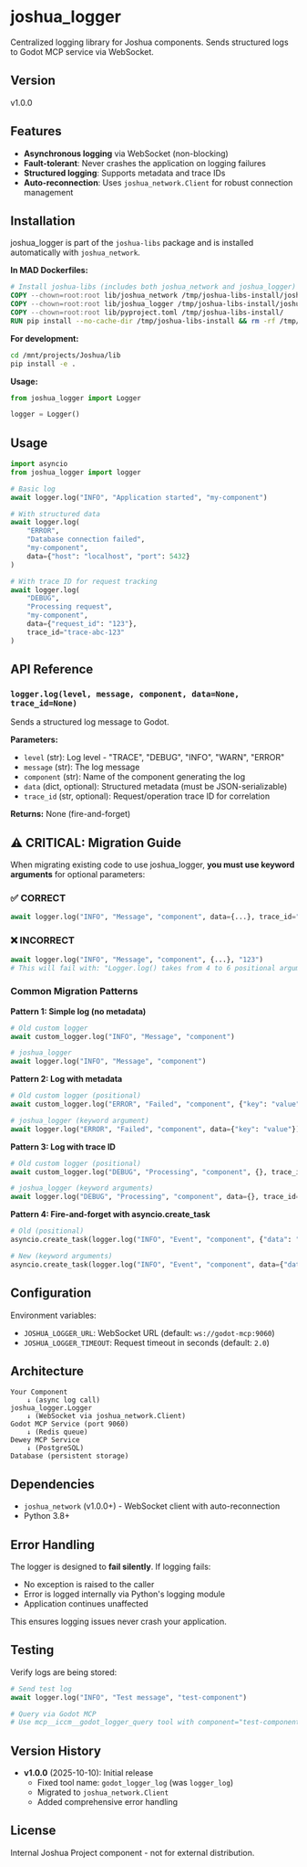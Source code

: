 # joshua_logger

Centralized logging library for Joshua components. Sends structured logs to Godot MCP service via WebSocket.

## Version

v1.0.0

## Features

- **Asynchronous logging** via WebSocket (non-blocking)
- **Fault-tolerant**: Never crashes the application on logging failures
- **Structured logging**: Supports metadata and trace IDs
- **Auto-reconnection**: Uses `joshua_network.Client` for robust connection management

## Installation

joshua_logger is part of the `joshua-libs` package and is installed automatically with `joshua_network`.

**In MAD Dockerfiles:**
```dockerfile
# Install joshua-libs (includes both joshua_network and joshua_logger)
COPY --chown=root:root lib/joshua_network /tmp/joshua-libs-install/joshua_network
COPY --chown=root:root lib/joshua_logger /tmp/joshua-libs-install/joshua_logger
COPY --chown=root:root lib/pyproject.toml /tmp/joshua-libs-install/
RUN pip install --no-cache-dir /tmp/joshua-libs-install && rm -rf /tmp/joshua-libs-install
```

**For development:**
```bash
cd /mnt/projects/Joshua/lib
pip install -e .
```

**Usage:**
```python
from joshua_logger import Logger

logger = Logger()
```

## Usage

```python
import asyncio
from joshua_logger import logger

# Basic log
await logger.log("INFO", "Application started", "my-component")

# With structured data
await logger.log(
    "ERROR",
    "Database connection failed",
    "my-component",
    data={"host": "localhost", "port": 5432}
)

# With trace ID for request tracking
await logger.log(
    "DEBUG",
    "Processing request",
    "my-component",
    data={"request_id": "123"},
    trace_id="trace-abc-123"
)
```

## API Reference

### `logger.log(level, message, component, data=None, trace_id=None)`

Sends a structured log message to Godot.

**Parameters:**
- `level` (str): Log level - "TRACE", "DEBUG", "INFO", "WARN", "ERROR"
- `message` (str): The log message
- `component` (str): Name of the component generating the log
- `data` (dict, optional): Structured metadata (must be JSON-serializable)
- `trace_id` (str, optional): Request/operation trace ID for correlation

**Returns:** None (fire-and-forget)

## ⚠️ CRITICAL: Migration Guide

When migrating existing code to use joshua_logger, **you must use keyword arguments** for optional parameters:

### ✅ CORRECT
```python
await logger.log("INFO", "Message", "component", data={...}, trace_id="123")
```

### ❌ INCORRECT
```python
await logger.log("INFO", "Message", "component", {...}, "123")
# This will fail with: "Logger.log() takes from 4 to 6 positional arguments but 7 were given"
```

### Common Migration Patterns

**Pattern 1: Simple log (no metadata)**
```python
# Old custom logger
await custom_logger.log("INFO", "Message", "component")

# joshua_logger
await logger.log("INFO", "Message", "component")
```

**Pattern 2: Log with metadata**
```python
# Old custom logger (positional)
await custom_logger.log("ERROR", "Failed", "component", {"key": "value"})

# joshua_logger (keyword argument)
await logger.log("ERROR", "Failed", "component", data={"key": "value"})
```

**Pattern 3: Log with trace ID**
```python
# Old custom logger (positional)
await custom_logger.log("DEBUG", "Processing", "component", {}, trace_id)

# joshua_logger (keyword arguments)
await logger.log("DEBUG", "Processing", "component", data={}, trace_id=trace_id)
```

**Pattern 4: Fire-and-forget with asyncio.create_task**
```python
# Old (positional)
asyncio.create_task(logger.log("INFO", "Event", "component", {"data": "x"}, trace_id))

# New (keyword arguments)
asyncio.create_task(logger.log("INFO", "Event", "component", data={"data": "x"}, trace_id=trace_id))
```

## Configuration

Environment variables:
- `JOSHUA_LOGGER_URL`: WebSocket URL (default: `ws://godot-mcp:9060`)
- `JOSHUA_LOGGER_TIMEOUT`: Request timeout in seconds (default: `2.0`)

## Architecture

```
Your Component
    ↓ (async log call)
joshua_logger.Logger
    ↓ (WebSocket via joshua_network.Client)
Godot MCP Service (port 9060)
    ↓ (Redis queue)
Dewey MCP Service
    ↓ (PostgreSQL)
Database (persistent storage)
```

## Dependencies

- `joshua_network` (v1.0.0+) - WebSocket client with auto-reconnection
- Python 3.8+

## Error Handling

The logger is designed to **fail silently**. If logging fails:
- No exception is raised to the caller
- Error is logged internally via Python's logging module
- Application continues unaffected

This ensures logging issues never crash your application.

## Testing

Verify logs are being stored:

```python
# Send test log
await logger.log("INFO", "Test message", "test-component")

# Query via Godot MCP
# Use mcp__iccm__godot_logger_query tool with component="test-component"
```

## Version History

- **v1.0.0** (2025-10-10): Initial release
  - Fixed tool name: `godot_logger_log` (was `logger_log`)
  - Migrated to `joshua_network.Client`
  - Added comprehensive error handling

## License

Internal Joshua Project component - not for external distribution.
